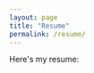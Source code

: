 ```yaml
---
layout: page
title: "Resume"
permalink: /resume/
---
```


Here's my resume:

<object data="https://zachtier.github.io/ZacharyTieu.github.io/assets/resume.pdf" type="application/pdf" width="100%" height="600"></object>
